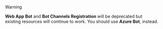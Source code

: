 > [!WARNING]
> **Web App Bot** and **Bot Channels Registration** will be deprecated but existing resources will continue to work. You should use **Azure Bot**, instead.
